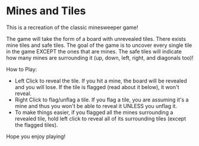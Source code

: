 ﻿# Mines and Tiles

This is a recreation of the classic minesweeper game!


The game will take the form of a board with unrevealed tiles. 
There exists mine tiles and safe tiles. 
The goal of the game is to uncover every single tile in the game
EXCEPT the ones that are mines. The safe tiles will indicate how many mines are surrounding it (up, down, left, right, and diagonals too)!


How to Play:
* Left Click to reveal the tile. If you hit a mine, the board will be revealed and you will lose. If the tile is
flagged (read about it below), it won't reveal.
* Right Click to flag/unflag a tile. If you flag a tile, you are assuming it's a mine and thus you won't be able to 
reveal it UNLESS you unflag it.
* To make things easier, if you flagged all the mines surrounding a revealed tile, hold left click
to reveal all of its surrounding tiles (except the flagged tiles).

Hope you enjoy playing!

